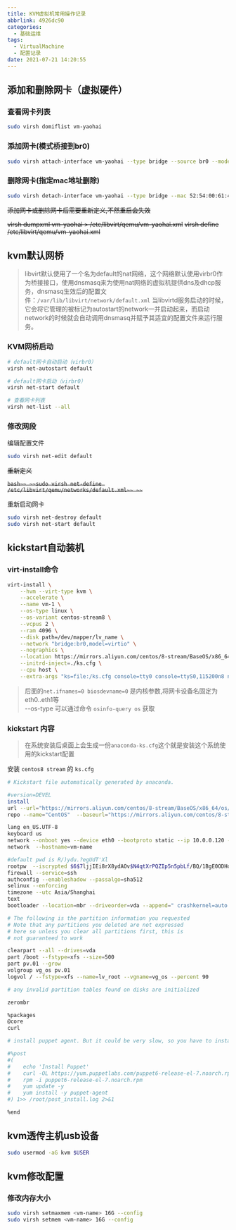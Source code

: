 ```yaml
---
title: KVM虚拟机常用操作记录
abbrlink: 4926dc90
categories:
  - 基础运维
tags:
  - VirtualMachine
  - 配置记录
date: 2021-07-21 14:20:55
---
```


## 添加和删除网卡（虚拟硬件）

### 查看网卡列表

```bash
sudo virsh domiflist vm-yaohai
```

### 添加网卡(模式桥接到br0)

```bash
sudo virsh attach-interface vm-yaohai --type bridge --source br0 --model virtio --config
```

### 删除网卡(指定mac地址删除)

```bash
sudo virsh detach-interface vm-yaohai --type bridge --mac 52:54:00:61:4c:f3 --config
```

~~添加网卡或删除网卡后需要重新定义,不然重启会失效~~

~~virsh dumpxml vm-yaohai > /etc/libvirt/qemu/vm-yaohai.xml~~
~~virsh define /etc/libvirt/qemu/vm-yaohai.xml~~

## kvm默认网桥

> libvirt默认使用了一个名为default的nat网络，这个网络默认使用virbr0作为桥接接口，使用dnsmasq来为使用nat网络的虚拟机提供dns及dhcp服务，dnsmasq生效后的配置文件：`/var/lib/libvirt/network/default.xml`
> 当libvirtd服务启动的时候，它会将它管理的被标记为autostart的network一并启动起来，而启动network的时候就会自动调用dnsmasq并赋予其适宜的配置文件来运行服务。

### KVM网桥启动

```bash
# default网卡自动启动（virbr0）
virsh net-autostart default

# default网卡启动（virbr0）
virsh net-start default

# 查看网卡列表
virsh net-list --all
```

### 修改网段

编辑配置文件

```bash
sudo virsh net-edit default
```

~~重新定义~~

~~```bash~~
~~sudo virsh net-define /etc/libvirt/qemu/networks/default.xml~~
~~```~~

重新启动网卡

```bash
sudo virsh net-destroy default
sudo virsh net-start default
```

## kickstart自动装机

### virt-install命令

```bash
virt-install \
    --hvm --virt-type kvm \
    --accelerate \
    --name vm-1 \
    --os-type linux \
    --os-variant centos-stream8 \
    --vcpus 2 \
    --ram 4096 \
    --disk path=/dev/mapper/lv_name \
    --network "bridge:br0,model=virtio" \
    --nographics \
    --location https://mirrors.aliyun.com/centos/8-stream/BaseOS/x86_64/os/ \
    --initrd-inject=./ks.cfg \
    --cpu host \
    --extra-args "ks=file:/ks.cfg console=tty0 console=ttyS0,115200n8 net.ifnames=0 biosdevname=0"
```

> 后面的`net.ifnames=0 biosdevname=0` 是内核参数,将网卡设备名固定为eth0..eth1等  
> --os-type 可以通过命令 `osinfo-query os` 获取

### kickstart 内容

> 在系统安装后桌面上会生成一份`anaconda-ks.cfg`这个就是安装这个系统使用的kickstart配置

安装 `centos8 stream` 的 `ks.cfg`

```bash
# Kickstart file automatically generated by anaconda.

#version=DEVEL
install
url --url="https://mirrors.aliyun.com/centos/8-stream/BaseOS/x86_64/os/"
repo --name="CentOS"  --baseurl="https://mirrors.aliyun.com/centos/8-stream/BaseOS/x86_64/os/" --cost=100

lang en_US.UTF-8
keyboard us
network --onboot yes --device eth0 --bootproto static --ip 10.0.0.120 --netmask 255.255.0.0 --gateway 10.0.0.8 --noipv6 --nameserver 10.0.0.35,10.0.0.30
network  --hostname=vm-name

#default pwd is R/)ydu.?egUdT'Xl
rootpw  --iscrypted $6$7ljjIEi8rX8ydAOv$N4qtXrPQZIp5n5pbLf/BQ/1BgE0ODHoXGJzCiWCYl006hOhZeITXl.yz0kpRvolScvAMOZ..XzPIX7iiRtV5v/
firewall --service=ssh
authconfig --enableshadow --passalgo=sha512
selinux --enforcing
timezone --utc Asia/Shanghai
text
bootloader --location=mbr --driveorder=vda --append=" crashkernel=auto console=ttyS0,115200n8 net.ifnames=0 biosdevname=0"

# The following is the partition information you requested
# Note that any partitions you deleted are not expressed
# here so unless you clear all partitions first, this is
# not guaranteed to work

clearpart --all --drives=vda
part /boot --fstype=xfs --size=500
part pv.01 --grow
volgroup vg_os pv.01
logvol / --fstype=xfs --name=lv_root --vgname=vg_os --percent 90

# any invalid partition tables found on disks are initialized

zerombr

%packages
@core
curl

# install puppet agent. But it could be very slow, so you have to install it manually

#%post
#(
#    echo 'Install Puppet'
#    curl -OL https://yum.puppetlabs.com/puppet6-release-el-7.noarch.rpm
#    rpm -i puppet6-release-el-7.noarch.rpm
#    yum update -y
#    yum install -y puppet-agent
#) 1>> /root/post_install.log 2>&1

%end
```

## kvm透传主机usb设备

```bash
sudo usermod -aG kvm $USER
```

## kvm修改配置

### 修改内存大小

```bash
sudo virsh setmaxmem <vm-name> 16G --config
sudo virsh setmem <vm-name> 16G --config
```
